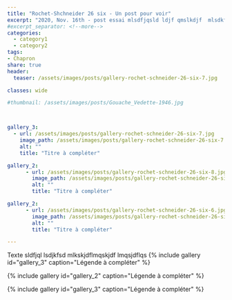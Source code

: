```yaml
---
title: "Rochet-Shchneider 26 six - Un post pour voir"
excerpt: "2020, Nov. 16th - post essai mlsdfjqsld ldjf qmslkdjf  mlsdkfjqsmldfj smlmdkdkfj sqmld mlsdkkfj qsl lsdjf sqldkkj lskdkfj q"
#excerpt_separator: <!--more-->
categories:
  - category1
  - category2
tags:
- Chapron
share: true
header:
  teaser: /assets/images/posts/gallery-rochet-schneider-26-six-7.jpg

classes: wide

#thumbnail: /assets/images/posts/Gouache_Vedette-1946.jpg



gallery_3:
  - url: /assets/images/posts/gallery-rochet-schneider-26-six-7.jpg
    image_path: /assets/images/posts/gallery-rochet-schneider-26-six-7.jpg
    alt: ""
    title: "Titre à compléter"

gallery_2:
      - url: /assets/images/posts/gallery-rochet-schneider-26-six-8.jpg
        image_path: /assets/images/posts/gallery-rochet-schneider-26-six-8.jpg
        alt: ""
        title: "Titre à compléter"

gallery_2:
      - url: /assets/images/posts/gallery-rochet-schneider-26-six-6.jpg
        image_path: /assets/images/posts/gallery-rochet-schneider-26-six-6.jpg
        alt: ""
        title: "Titre à compléter"

---
```

Texte sldfjql lsdjkfsd mlkskjdflmqskjdf lmqsjdflqs
{% include gallery id="gallery_3" caption="Légende à compléter" %}

{% include gallery id="gallery_2" caption="Légende à compléter" %}

{% include gallery id="gallery_3" caption="Légende à compléter" %}

